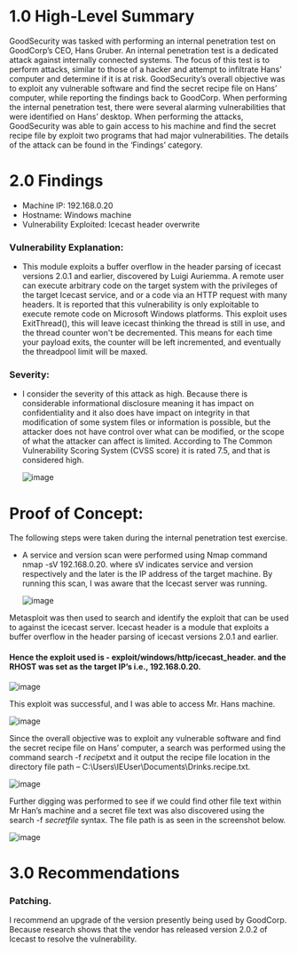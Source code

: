 # 1.0	High-Level Summary

GoodSecurity was tasked with performing an internal penetration test on GoodCorp’s CEO, Hans Gruber.
An internal penetration test is a dedicated attack against internally connected systems. 
The focus of this test is to perform attacks, similar to those of a hacker and attempt to infiltrate Hans’ computer and determine if it is at risk. 
GoodSecurity’s overall objective was to exploit any vulnerable software and find the secret recipe file on Hans’ computer, while reporting the findings back to GoodCorp.
When performing the internal penetration test, there were several alarming vulnerabilities that were identified on Hans’ desktop. When performing the attacks, GoodSecurity was able to gain access to his machine and find the secret recipe file by exploit two programs that had major vulnerabilities. The details of the attack can be found in the ‘Findings’ category.

# 2.0	Findings

 * Machine IP: 192.168.0.20
 * Hostname: Windows machine
 * Vulnerability Exploited: Icecast header overwrite
### Vulnerability Explanation: 
* This module exploits a buffer overflow in the header parsing of icecast versions 2.0.1 and earlier, discovered by Luigi Auriemma.  A remote user can execute arbitrary code on the target system with the privileges of the target Icecast service, and or a code via an HTTP request with many headers.  It is reported that this vulnerability is only exploitable to execute remote code on Microsoft Windows platforms. This exploit uses ExitThread(), this will leave icecast thinking the thread is still in use, and the thread counter won't be decremented. This means for each time your payload exits, the counter will be left incremented, and eventually the threadpool limit will be maxed. 
### Severity: 
* I consider the severity of this attack as high. Because there is considerable informational disclosure meaning it has impact on confidentiality and it also does have impact on integrity in that modification of some system files or information is possible, but the attacker does not have control over what can be modified, or the scope of what the attacker can affect is limited. According to The Common Vulnerability Scoring System (CVSS score) it is rated 7.5, and that is considered high. 

   ![image](https://user-images.githubusercontent.com/72705930/124705607-ef513e00-dec3-11eb-8c04-d614ba88dce4.png)


# Proof of Concept:

The following steps were taken during the internal penetration test exercise. 
 - A service and version scan were performed using Nmap command nmap -sV 192.168.0.20. where sV indicates service and version respectively and the later is the IP address of the target machine. By running this scan, I was aware that the Icecast server was running. 
  
   ![image](https://user-images.githubusercontent.com/72705930/124705760-27f11780-dec4-11eb-982d-51b4077fce20.png)

Metasploit was then used to search and identify the exploit that can be used to against the icecast server. Icecast header is a module that exploits a buffer overflow in the header parsing of icecast versions 2.0.1 and earlier.  
#### Hence the exploit used is - exploit/windows/http/icecast_header.  and the RHOST was set as the target IP’s i.e., 192.168.0.20.  

   ![image](https://user-images.githubusercontent.com/72705930/124705880-5c64d380-dec4-11eb-98e8-4fb2f1bda12c.png)

This exploit was successful, and I was able to access Mr. Hans machine. 

   ![image](https://user-images.githubusercontent.com/72705930/124705909-68e92c00-dec4-11eb-83d5-3f9ed87a83be.png)

Since the overall objective was to exploit any vulnerable software and find the secret recipe file on Hans’ computer, a search was performed using the command search -f *recipe*txt and it output the recipe file location in the directory file path – C:\Users\IEUser\Documents\Drinks.recipe.txt.

   ![image](https://user-images.githubusercontent.com/72705930/124705926-730b2a80-dec4-11eb-96e4-c8654c4eaf02.png)


Further digging was performed to see if we could find other file text within Mr Han’s machine and a secret file text was also discovered using the search -f *secretfile* syntax. The file path is as seen in the screenshot below. 
 
   ![image](https://user-images.githubusercontent.com/72705930/124705960-83230a00-dec4-11eb-9bad-6b01af728ef7.png)
 

# 3.0	Recommendations

  ### Patching. 
  I recommend an upgrade of the version presently being used by GoodCorp. Because research shows that the vendor has released version 2.0.2 of Icecast to resolve the vulnerability.
